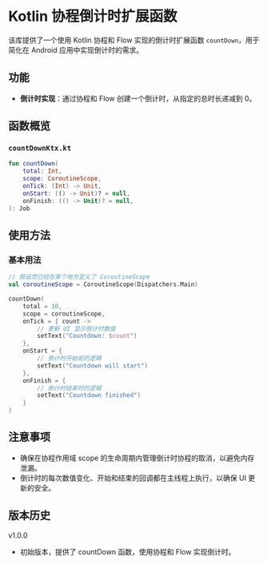 # Kotlin 协程倒计时扩展函数

该库提供了一个使用 Kotlin 协程和 Flow 实现的倒计时扩展函数 `countDown`，用于简化在 Android
应用中实现倒计时的需求。

## 功能

- **倒计时实现**：通过协程和 Flow 创建一个倒计时，从指定的总时长递减到 0。

## 函数概览

### `countDownKtx.kt`

```kotlin
fun countDown(
    total: Int,
    scope: CoroutineScope,
    onTick: (Int) -> Unit,
    onStart: (() -> Unit)? = null,
    onFinish: (() -> Unit)? = null,
): Job
```

## 使用方法

### 基本用法

```kotlin
// 假设您已经在某个地方定义了 CoroutineScope
val coroutineScope = CoroutineScope(Dispatchers.Main)

countDown(
    total = 10,
    scope = coroutineScope,
    onTick = { count ->
        // 更新 UI 显示倒计时数值
        setText("Countdown: $count")
    },
    onStart = {
        // 倒计时开始前的逻辑
        setText("Countdown will start")
    },
    onFinish = {
        // 倒计时结束时的逻辑
        setText("Countdown finished")
    }
)
```

## 注意事项

- 确保在协程作用域 scope 的生命周期内管理倒计时协程的取消，以避免内存泄漏。
- 倒计时的每次数值变化、开始和结束的回调都在主线程上执行，以确保 UI 更新的安全。

## 版本历史

v1.0.0

- 初始版本，提供了 countDown 函数，使用协程和 Flow 实现倒计时。
